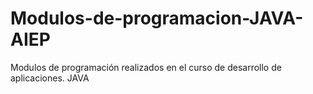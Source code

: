 # Modulos-de-programacion-JAVA-AIEP
Modulos de programación realizados en el curso de desarrollo de aplicaciones. JAVA
